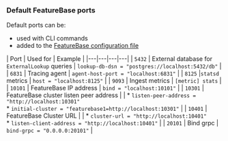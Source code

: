 ### Default FeatureBase ports

Default ports can be:
* used with CLI commands
* added to the [FeatureBase configuration file](/docs/community/com-config/com-config-home#where-are-configuration-files-found)

| Port | Used for | Example |
|---|---|---|---|
| `5432` |  External database for `ExternalLookup` queries | `lookup-db-dsn = "postgres://localhost:5432/db"` |
| `6831` | Tracing agent | `agent-host-port = "localhost:6831"` |
| `8125` |`statsd` metrics | `host = "localhost:8125"` |
| `9093` | Ingest metrics | `[metric] stats` |
| `10101` | FeatureBase IP address | `bind = "localhost:10101"` |
| `10301` | FeatureBase cluster listen peer address |  | * `listen-peer-address = "http://localhost:10301"`<br/>* `initial-cluster = "featurebase1=http://localhost:10301"` |
| `10401` | FeatureBase Cluster URL |  | * `cluster-url = "http://localhost:10401"`<br/>* `listen-client-address = "http://localhost:10401"` |
| `20101` | Bind grpc | `bind-grpc = "0.0.0.0:20101"` |
